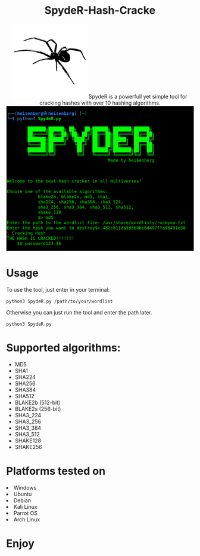 <div align="center">
  <h1>SpydeR-Hash-Cracke</h1>
  <img src="https://github.com/L101111/SpydeR-Hash-Cracker/blob/main/logo.png" width="200px"/>
  SpydeR is a powerfull yet simple tool for cracking hashes with over 10 hashing algorithms.
</div>
<img src="https://github.com/L101111/SpydeR-Hash-Cracker/blob/main/screen.png" width="600px"/>

# Usage

To use the tool, just enter in your terminal:

    python3 SpydeR.py /path/to/your/wordlist

Otherwise you can just run the tool and enter the path later.
    
    python3 SpydeR.py 
    


# Supported algorithms: 
<ul> 
<li>MD5</li>
<li>SHA1</li>
<li>SHA224</li>
<li>SHA256</li>
<li>SHA384</li>
<li>SHA512</li>
<li>BLAKE2b (512-bit)</li>
<li>BLAKE2s (256-bit)</li>
<li>SHA3_224</li>
<li>SHA3_256</li>
<li>SHA3_384</li>
<li>SHA3_512</li>
<li>SHAKE128</li>
<li>SHAKE256</li>
</ul>

# Platforms tested on
<li>Windows</li>
<li>Ubuntu</li>
<li>Debian</li>
<li>Kali Linux</li>
<li>Parrot OS</li>
<li>Arch Linux</li>

# Enjoy


